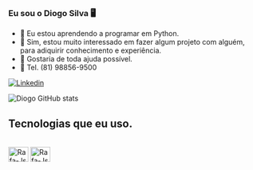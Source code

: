 
### Eu sou o Diogo Silva 🖥️

- 🌱 Eu estou aprendendo a programar em Python.
- 👯 Sim, estou muito interessado em fazer algum projeto com alguém, para adiquirir conhecimento e experiência.
- 🤔 Gostaria de toda ajuda possível. 
- 📱 Tel. (81) 98856-9500

[![Linkedin](https://img.shields.io/badge/LinkedIn-0077B5?style=for-the-badge&logo=linkedin&logoColor=white)](https://www.linkedin.com/in/diogo-santos-silva-3bb966112/)

![Diogo GitHub stats](https://github-readme-stats.vercel.app/api?username=DiogoSantosDaSilva&theme=outrun&show_icons=true)



## Tecnologias que eu uso.

<div>
<div style="display: inline_block"><br>
     <img align="center" alt="Rafa-Js" height="30" width="40" <img src="https://cdn.jsdelivr.net/gh/devicons/devicon/icons/vscode/vscode-original.svg" />
      <img align="center" alt="Rafa-Js" height="30" width="40" <img src="https://cdn.jsdelivr.net/gh/devicons/devicon/icons/python/python-original.svg" />
</div>
